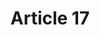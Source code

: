 ---
title: "Article 17"
draft: false
exceptions:
- info53b
memberstates:
- DK
score: 3
compensation:
- 
remarks: |
 This implementation concerns the blind, visually impaired, deaf, and people with speech disorder.


link: ""
---
